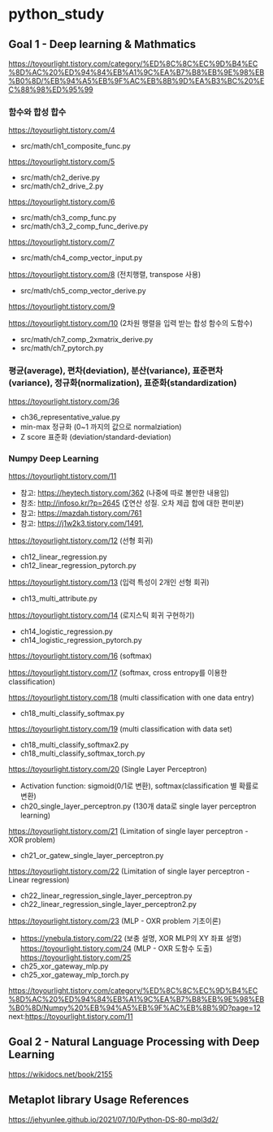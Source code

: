 # python_study

## Goal 1 - Deep learning & Mathmatics

https://toyourlight.tistory.com/category/%ED%8C%8C%EC%9D%B4%EC%8D%AC%20%ED%94%84%EB%A1%9C%EA%B7%B8%EB%9E%98%EB%B0%8D/%EB%94%A5%EB%9F%AC%EB%8B%9D%EA%B3%BC%20%EC%88%98%ED%95%99

### 함수와 합성 합수
https://toyourlight.tistory.com/4
* src/math/ch1_composite_func.py

https://toyourlight.tistory.com/5
* src/math/ch2_derive.py
* src/math/ch2_drive_2.py

https://toyourlight.tistory.com/6
* src/math/ch3_comp_func.py
* src/math/ch3_2_comp_func_derive.py

https://toyourlight.tistory.com/7
* src/math/ch4_comp_vector_input.py

https://toyourlight.tistory.com/8 (전치행렬, transpose 사용)
* src/math/ch5_comp_vector_derive.py

https://toyourlight.tistory.com/9

https://toyourlight.tistory.com/10 (2차원 행렬을 입력 받는 합성 함수의 도함수)
* src/math/ch7_comp_2xmatrix_derive.py
* src/math/ch7_pytorch.py

### 평균(average), 편차(deviation), 분산(variance), 표준편차(variance), 정규화(normalization), 표준화(standardization)
https://toyourlight.tistory.com/36
* ch36_representative_value.py
* min-max 정규화 (0~1 까지의 값으로 normalziation)
* Z score 표준화 (deviation/standard-deviation)

### Numpy Deep Learning

https://toyourlight.tistory.com/11
 * 참고: https://heytech.tistory.com/362 (나중에 따로 볼만한 내용임)
 * 참조: http://infoso.kr/?p=2645 (∑연산 성질. 오차 제곱 합에 대한 편미분) 
 * 참고: https://mazdah.tistory.com/761
 * 참고: https://j1w2k3.tistory.com/1491,

https://toyourlight.tistory.com/12 (선형 회귀)
 * ch12_linear_regression.py
 * ch12_linear_regression_pytorch.py

https://toyourlight.tistory.com/13 (입력 특성이 2개인 선형 회귀)
 * ch13_multi_attribute.py

https://toyourlight.tistory.com/14 (로지스틱 회귀 구현하기)
 * ch14_logistic_regression.py
 * ch14_logistic_regression_pytorch.py

https://toyourlight.tistory.com/16 (softmax)

https://toyourlight.tistory.com/17 (softmax, cross entropy를 이용한 classification)

https://toyourlight.tistory.com/18 (multi classification with one data entry)
 * ch18_multi_classify_softmax.py

https://toyourlight.tistory.com/19 (multi classification with data set)
 * ch18_multi_classify_softmax2.py
 * ch18_multi_classify_softmax_torch.py

https://toyourlight.tistory.com/20 (Single Layer Perceptron)
 * Activation function: sigmoid(0/1로 변환), softmax(classification 별 확률로 변환)
 * ch20_single_layer_perceptron.py (130개 data로 single layer perceptron learning)

https://toyourlight.tistory.com/21 (Limitation of single layer perceptron - XOR problem)
 * ch21_or_gatew_single_layer_perceptron.py

https://toyourlight.tistory.com/22 (Limitation of single layer perceptron - Linear regression)
 * ch22_linear_regression_single_layer_perceptron.py
 * ch22_linear_regression_single_layer_perceptron2.py

https://toyourlight.tistory.com/23 (MLP - OXR problem 기초이론)
 * https://ynebula.tistory.com/22 (보충 설명, XOR MLP의 XY 좌표 설명)
https://toyourlight.tistory.com/24 (MLP - OXR 도함수 도출)
https://toyourlight.tistory.com/25
 * ch25_xor_gateway_mlp.py
 * ch25_xor_gateway_mlp_torch.py



https://toyourlight.tistory.com/category/%ED%8C%8C%EC%9D%B4%EC%8D%AC%20%ED%94%84%EB%A1%9C%EA%B7%B8%EB%9E%98%EB%B0%8D/Numpy%20%EB%94%A5%EB%9F%AC%EB%8B%9D?page=12
next:https://toyourlight.tistory.com/11


## Goal 2 - Natural Language Processing with Deep Learning
https://wikidocs.net/book/2155


## Metaplot library Usage References
https://jehyunlee.github.io/2021/07/10/Python-DS-80-mpl3d2/
